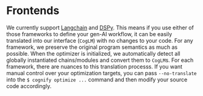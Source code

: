 # Frontends

We currently support [Langchain]() and [DSPy](). This means if you use either of those frameworks to define your gen-AI workflow, it can be easily translated into our interface (`CogLM`) with no changes to your code. For any framework, we preserve the original program semantics as much as possible. When the optimizer is initialized, we automatically detect all globally instantiated chains/modules and convert them to `CogLM`s. For each framework, there are nuances to this translation processs. If you want manual control over your optimization targets, you can pass `--no-translate` into the `$ cognify optimize ...` command and then modify your source code accordingly.
